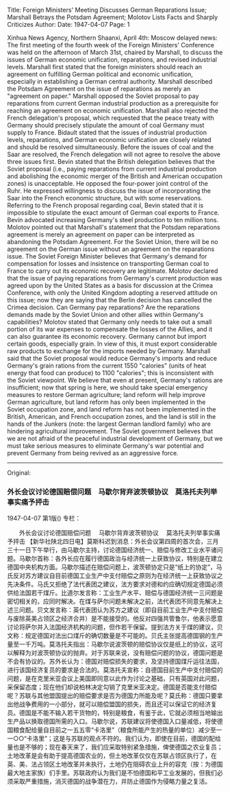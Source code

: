 Title: Foreign Ministers' Meeting Discusses German Reparations Issue; Marshall Betrays the Potsdam Agreement; Molotov Lists Facts and Sharply Criticizes
Author:
Date: 1947-04-07
Page: 1

Xinhua News Agency, Northern Shaanxi, April 4th: Moscow delayed news: The first meeting of the fourth week of the Foreign Ministers' Conference was held on the afternoon of March 31st, chaired by Marshall, to discuss the issues of German economic unification, reparations, and revised industrial levels. Marshall first stated that the foreign ministers should reach an agreement on fulfilling German political and economic unification, especially in establishing a German central authority. Marshall described the Potsdam Agreement on the issue of reparations as merely an "agreement on paper." Marshall opposed the Soviet proposal to pay reparations from current German industrial production as a prerequisite for reaching an agreement on economic unification. Marshall also rejected the French delegation's proposal, which requested that the peace treaty with Germany should precisely stipulate the amount of coal Germany must supply to France. Bidault stated that the issues of industrial production levels, reparations, and German economic unification are closely related and should be resolved simultaneously. Before the issues of coal and the Saar are resolved, the French delegation will not agree to resolve the above three issues first. Bevin stated that the British delegation believes that the Soviet proposal (i.e., paying reparations from current industrial production and abolishing the economic merger of the British and American occupation zones) is unacceptable. He opposed the four-power joint control of the Ruhr. He expressed willingness to discuss the issue of incorporating the Saar into the French economic structure, but with some reservations. Referring to the French proposal regarding coal, Bevin stated that it is impossible to stipulate the exact amount of German coal exports to France. Bevin advocated increasing Germany's steel production to ten million tons. Molotov pointed out that Marshall's statement that the Potsdam reparations agreement is merely an agreement on paper can be interpreted as abandoning the Potsdam Agreement. For the Soviet Union, there will be no agreement on the German issue without an agreement on the reparations issue. The Soviet Foreign Minister believes that Germany's demand for compensation for losses and insistence on transporting German coal to France to carry out its economic recovery are legitimate. Molotov declared that the issue of paying reparations from Germany's current production was agreed upon by the United States as a basis for discussion at the Crimea Conference, with only the United Kingdom adopting a reserved attitude on this issue; now they are saying that the Berlin decision has cancelled the Crimea decision. Can Germany pay reparations? Are the reparations demands made by the Soviet Union and other allies within Germany's capabilities? Molotov stated that Germany only needs to take out a small portion of its war expenses to compensate the losses of the Allies, and it can also guarantee its economic recovery. Germany cannot but import certain goods, especially grain. In view of this, it must export considerable raw products to exchange for the imports needed by Germany. Marshall said that the Soviet proposal would reduce Germany's imports and reduce Germany's grain rations from the current 1550 "calories" (units of heat energy that food can produce) to 1100 "calories"; this is inconsistent with the Soviet viewpoint. We believe that even at present, Germany's rations are insufficient; now that spring is here, we should take special emergency measures to restore German agriculture; land reform will help improve German agriculture, but land reform has only been implemented in the Soviet occupation zone, and land reform has not been implemented in the British, American, and French occupation zones, and the land is still in the hands of the Junkers (note: the largest German landlord family) who are hindering agricultural improvement. The Soviet government believes that we are not afraid of the peaceful industrial development of Germany, but we must take serious measures to eliminate Germany's war potential and prevent Germany from being revived as an aggressive force.



<hr /> 

Original: 


### 外长会议讨论德国赔偿问题　马歇尔背弃波茨顿协议　莫洛托夫列举事实痛予抨击

1947-04-07
第1版()
专栏：

　　外长会议讨论德国赔偿问题
  　马歇尔背弃波茨顿协议
  　莫洛托夫列举事实痛予抨击
    【新华社陕北四日电】莫斯科迟到消息：外长会议第四周的首次会，三月三十一日下午举行，由马歇尔主持，讨论德国经济统一、赔偿与修改工业水平诸问题。马歇尔首称：各外长应在履行德国政治与经济统一上获致协议，特别是在建立德国中央机构方面。马歇尔描述在赔偿问题上，波茨顿协定只是“纸上的协定”，马氏反对苏方建议自目前德国工业生产中支付赔偿之原则为在经济统一上获致协议之先决条件。马氏又拒绝了法代表团之建议，法方要求对德和约应确切规定德国必须供给法国若干煤斤。比道尔发言称：工业生产水平、赔偿与德国经济统一三问题是密切相关的，应同时解决。在煤与萨尔问题未解决之前，法代表团不同意先解决上述三问题。贝文发言称：英代表团认为苏方之建议（即自目前工业生产中支付赔偿与废除英美占领区之经济合并）是不能接受的。他反对四强共管鲁尔，他表示愿意讨论将萨尔并入法国经济机构的问题，但作若干保留。提到法方关于煤的建议，贝文称：规定德国对法出口煤斤的确切数量是不可能的。贝氏主张提高德国钢的生产量至一千万吨。莫洛托夫指出：马歇尔说波茨顿的赔偿协议仅是纸上的协议，这可以解释为对波茨顿协议的抛弃。对于苏联来说，没有赔偿问题的协议，德国问题是不会有协议的。苏外长认为：德国对赔偿损失的要求，及坚持德国煤斤运往法国，进行该国经济复员的要求是合法的。莫洛托夫宣称：自德国目前生产中支付赔偿的问题，是在克里米亚会议上美国即同意以此作为讨论之基础，只有英国对此问题，采保留态度；现在他们却说柏林决定勾销了克里米亚决定。德国是否能支付赔偿呢？苏联与其他盟国提出的赔偿要求是否为德国力所能及呢？莫氏称：德国只要拿出他战争费用的一小部分，就可以赔偿盟国的损失，而且还可以保证它的经济复员。德国是不能不输入若干货物的，特别是粮食，有鉴于此，它就必须相当地输出生产品以换取德国所需的入口。马歇尔说，苏联建议将使德国入口量减低，将使德国粮食配给量自目前之一五五零“卡洛里”（粮食所能产生的热量的单位）减少至一一○○“卡洛里”；这是与苏联的观点不符的。我们认为，即使在目前，德国的配给量也是不够的；现在春天来了，我们应采取特别紧急措施，俾使德国之农业复员；土地改革是会有助于提高德国农业的，但土地改革仅仅在苏联占领区执行了，在英、美、法占领区土地改革并未执行，土地仍在阻碍农业上升的容克（按：为德国最大地主家族）们手里。苏联政府认为我们是不怕德国和平工业发展的，但我们必须采取严重措施，消灭德国的战争潜在力，并防止德国作为侵略力量之复活。
